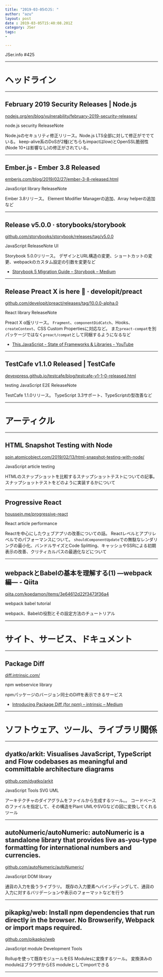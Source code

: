 ```yaml
---
title: "2019-03-05のJS: "
author: "azu"
layout: post
date : 2019-03-05T15:40:08.201Z
category: JSer
tags:
-

---
```


JSer.info #425

----

<h1 class="site-genre">ヘッドライン</h1>

----

## February 2019 Security Releases | Node.js
[nodejs.org/en/blog/vulnerability/february-2019-security-releases/](https://nodejs.org/en/blog/vulnerability/february-2019-security-releases/ "February 2019 Security Releases | Node.js")
<p class="jser-tags jser-tag-icon"><span class="jser-tag">node.js</span> <span class="jser-tag">security</span> <span class="jser-tag">ReleaseNote</span></p>

Node.jsのセキュリティ修正リリース。Node.js LTS全部に対して修正がででている。
keep-alive系のDoSが2種(どちらもimpactはlow)とOpenSSL脆弱性(Node 10+は影響なし)の修正がされている。


----

## Ember.js - Ember 3.8 Released
[emberjs.com/blog/2019/02/27/ember-3-8-released.html](https://emberjs.com/blog/2019/02/27/ember-3-8-released.html "Ember.js - Ember 3.8 Released")
<p class="jser-tags jser-tag-icon"><span class="jser-tag">JavaScript</span> <span class="jser-tag">library</span> <span class="jser-tag">ReleaseNote</span></p>

Ember 3.8リリース。
Element Modifier Managerの追加、Array helperの追加など


----

## Release v5.0.0 · storybooks/storybook
[github.com/storybooks/storybook/releases/tag/v5.0.0](https://github.com/storybooks/storybook/releases/tag/v5.0.0 "Release v5.0.0 · storybooks/storybook")
<p class="jser-tags jser-tag-icon"><span class="jser-tag">JavaScript</span> <span class="jser-tag">ReleaseNote</span> <span class="jser-tag">UI</span></p>

Storybook 5.0.0リリース。
デザインとURL構造の変更、ショートカットの変更、webpackのカスタム設定の引数を変更など

- [Storybook 5 Migration Guide – Storybook – Medium](https://medium.com/storybookjs/storybook-5-migration-guide-d804b38c739d "Storybook 5 Migration Guide – Storybook – Medium")

----

## Release Preact X is here 🎉 · developit/preact
[github.com/developit/preact/releases/tag/10.0.0-alpha.0](https://github.com/developit/preact/releases/tag/10.0.0-alpha.0 "Release Preact X is here 🎉 · developit/preact")
<p class="jser-tags jser-tag-icon"><span class="jser-tag">React</span> <span class="jser-tag">library</span> <span class="jser-tag">ReleaseNote</span></p>

Preact X α版リリース。
`Fragment`、`componentDidCatch`、Hooks、`createContext`、CSS Custom Propertiesに対応など。
また`preact-compat`を別パッケージではなく`preact/compat`として同梱するようになるなど

- [This.JavaScript - State of Frameworks & Libraries - YouTube](https://youtu.be/DFF9eOlTWzY?t=3988 "This.JavaScript - State of Frameworks &amp; Libraries - YouTube")

----

## TestCafe v1.1.0 Released | TestCafe
[devexpress.github.io/testcafe/blog/testcafe-v1-1-0-released.html](https://devexpress.github.io/testcafe/blog/testcafe-v1-1-0-released.html "TestCafe v1.1.0 Released | TestCafe")
<p class="jser-tags jser-tag-icon"><span class="jser-tag">testing</span> <span class="jser-tag">JavaScript</span> <span class="jser-tag">E2E</span> <span class="jser-tag">ReleaseNote</span></p>

TestCafe 1.1.0リリース。
TypeScript 3.3サポート、TypeScriptの型改善など


----
<h1 class="site-genre">アーティクル</h1>

----

## HTML Snapshot Testing with Node
[spin.atomicobject.com/2019/02/13/html-snapshot-testing-with-node/](https://spin.atomicobject.com/2019/02/13/html-snapshot-testing-with-node/ "HTML Snapshot Testing with Node")
<p class="jser-tags jser-tag-icon"><span class="jser-tag">JavaScript</span> <span class="jser-tag">article</span> <span class="jser-tag">testing</span></p>

HTMLのスナップショットを比較するスナップショットテストについての記事。
スナップショットテストをどのように実装するかについて


----

## Progressive React
[houssein.me/progressive-react](https://houssein.me/progressive-react "Progressive React")
<p class="jser-tags jser-tag-icon"><span class="jser-tag">React</span> <span class="jser-tag">article</span> <span class="jser-tag">performance</span></p>

Reactを中心にしたウェブアプリの改善についての話。
Reactレベルとアプリレベルでのパフォーマンスについて。
`shouldComponentUpdate`での無駄なレンダリングの最小化、バンドルサイズとCode Splitting、キャッシュやSSRによる初期表示の改善、クリティカルパスの最適化などについて


----

## webpackとBabelの基本を理解する(1) ―webpack編― - Qiita
[qiita.com/koedamon/items/3e64612d22f3473f36a4](https://qiita.com/koedamon/items/3e64612d22f3473f36a4 "webpackとBabelの基本を理解する(1) ―webpack編― - Qiita")
<p class="jser-tags jser-tag-icon"><span class="jser-tag">webpack</span> <span class="jser-tag">babel</span> <span class="jser-tag">tutorial</span></p>

webpack、Babelの役割とその設定方法のチュートリアル


----
<h1 class="site-genre">サイト、サービス、ドキュメント</h1>

----

## Package Diff
[diff.intrinsic.com/](https://diff.intrinsic.com/ "Package Diff")
<p class="jser-tags jser-tag-icon"><span class="jser-tag">npm</span> <span class="jser-tag">webservice</span> <span class="jser-tag">library</span></p>

npmパッケージのバージョン同士のDiffを表示できるサービス

- [Introducing Package Diff (for npm) – intrinsic – Medium](https://medium.com/intrinsic/introducing-package-diff-for-npm-e6487cc9b434 "Introducing Package Diff (for npm) – intrinsic – Medium")

----
<h1 class="site-genre">ソフトウェア、ツール、ライブラリ関係</h1>

----

## dyatko/arkit: Visualises JavaScript, TypeScript and Flow codebases as meaningful and committable architecture diagrams
[github.com/dyatko/arkit](https://github.com/dyatko/arkit "dyatko/arkit: Visualises JavaScript, TypeScript and Flow codebases as meaningful and committable architecture diagrams")
<p class="jser-tags jser-tag-icon"><span class="jser-tag">JavaScript</span> <span class="jser-tag">Tools</span> <span class="jser-tag">SVG</span> <span class="jser-tag">UML</span></p>

アーキテクチャのダイアグラムをファイルから生成するツール。。
コードベースのファイルを指定して、その構造をPlant UMLやSVGなどの図に変換してくれるツール


----

## autoNumeric/autoNumeric: autoNumeric is a standalone library that provides live as-you-type formatting for international numbers and currencies.
[github.com/autoNumeric/autoNumeric/](https://github.com/autoNumeric/autoNumeric/ "autoNumeric/autoNumeric: autoNumeric is a standalone library that provides live as-you-type formatting for international numbers and currencies.")
<p class="jser-tags jser-tag-icon"><span class="jser-tag">JavaScript</span> <span class="jser-tag">DOM</span> <span class="jser-tag">library</span></p>

通貨の入力を扱うライブラリ。
既存の入力要素へバインディングして、通貨の入力に対するバリデーションや表示のフォーマットなどを行う


----

## pikapkg/web: Install npm dependencies that run directly in the browser. No Browserify, Webpack or import maps required.
[github.com/pikapkg/web](https://github.com/pikapkg/web "pikapkg/web: Install npm dependencies that run directly in the browser. No Browserify, Webpack or import maps required.")
<p class="jser-tags jser-tag-icon"><span class="jser-tag">JavaScript</span> <span class="jser-tag">module</span> <span class="jser-tag">Development</span> <span class="jser-tag">Tools</span></p>

Rollupを使って既存モジュールをES Modulesに変換するツール。
変換済みのmoduleはブラウザからES moduleとしてimportできる


----
